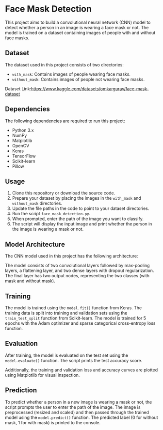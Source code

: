 # Face Mask Detection

This project aims to build a convolutional neural network (CNN) model to detect whether a person in an image is wearing a face mask or not. The model is trained on a dataset containing images of people with and without face masks.

## Dataset

The dataset used in this project consists of two directories:

- `with_mask`: Contains images of people wearing face masks.
- `without_mask`: Contains images of people not wearing face masks.

Dataset Link:https://www.kaggle.com/datasets/omkargurav/face-mask-dataset

## Dependencies

The following dependencies are required to run this project:

- Python 3.x
- NumPy
- Matplotlib
- OpenCV
- Keras
- TensorFlow
- Scikit-learn
- Pillow


## Usage

1. Clone this repository or download the source code.
2. Prepare your dataset by placing the images in the `with_mask` and `without_mask` directories.
3. Update the file paths in the code to point to your dataset directories.
4. Run the script `face_mask_detection.py`.
5. When prompted, enter the path of the image you want to classify.
6. The script will display the input image and print whether the person in the image is wearing a mask or not.

## Model Architecture

The CNN model used in this project has the following architecture:

The model consists of two convolutional layers followed by max-pooling layers, a flattening layer, and two dense layers with dropout regularization. The final layer has two output nodes, representing the two classes (with mask and without mask).

## Training

The model is trained using the `model.fit()` function from Keras. The training data is split into training and validation sets using the `train_test_split` function from Scikit-learn. The model is trained for 5 epochs with the Adam optimizer and sparse categorical cross-entropy loss function.

## Evaluation

After training, the model is evaluated on the test set using the `model.evaluate()` function. The script prints the test accuracy score.

Additionally, the training and validation loss and accuracy curves are plotted using Matplotlib for visual inspection.

## Prediction

To predict whether a person in a new image is wearing a mask or not, the script prompts the user to enter the path of the image. The image is preprocessed (resized and scaled) and then passed through the trained model using the `model.predict()` function. The predicted label (0 for without mask, 1 for with mask) is printed to the console.
